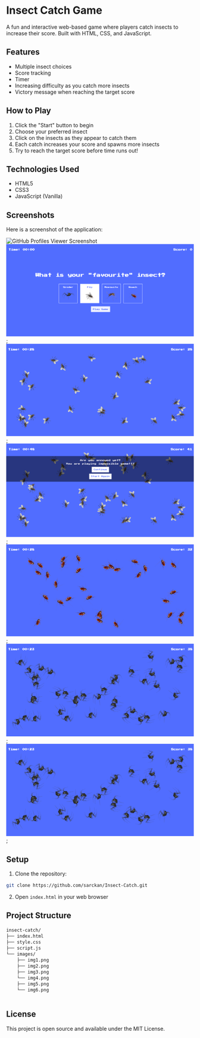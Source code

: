 # Insect Catch Game

A fun and interactive web-based game where players catch insects to increase their score. Built with HTML, CSS, and JavaScript.

## Features

- Multiple insect choices
- Score tracking
- Timer
- Increasing difficulty as you catch more insects
- Victory message when reaching the target score

## How to Play

1. Click the "Start" button to begin
2. Choose your preferred insect
3. Click on the insects as they appear to catch them
4. Each catch increases your score and spawns more insects
5. Try to reach the target score before time runs out!

## Technologies Used

- HTML5
- CSS3
- JavaScript (Vanilla)

## Screenshots

Here is a screenshot of the application:

![GitHub Profiles Viewer Screenshot](images/screenshot.png)
![GitHub Profiles Viewer Screenshot](images/img1.png);
![GitHub Profiles Viewer Screenshot](images/img2.png);
![GitHub Profiles Viewer Screenshot](images/img3.png);
![GitHub Profiles Viewer Screenshot](images/img4.png);
![GitHub Profiles Viewer Screenshot](images/img5.png);
![GitHub Profiles Viewer Screenshot](images/img5.png);

## Setup

1. Clone the repository:
```bash
git clone https://github.com/sarckan/Insect-Catch.git
```

2. Open `index.html` in your web browser

## Project Structure

```
insect-catch/
├── index.html
├── style.css
├── script.js
└── images/
    ├── img1.png
    ├── img2.png
    ├── img3.png
    └── img4.png
    ├── img5.png
    └── img6.png
    
```

## License

This project is open source and available under the MIT License. 